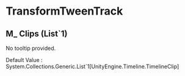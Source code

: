 # TransformTweenTrack

## M_ Clips (List`1)

No tooltip provided.

Default Value     : System.Collections.Generic.List`1[UnityEngine.Timeline.TimelineClip]

